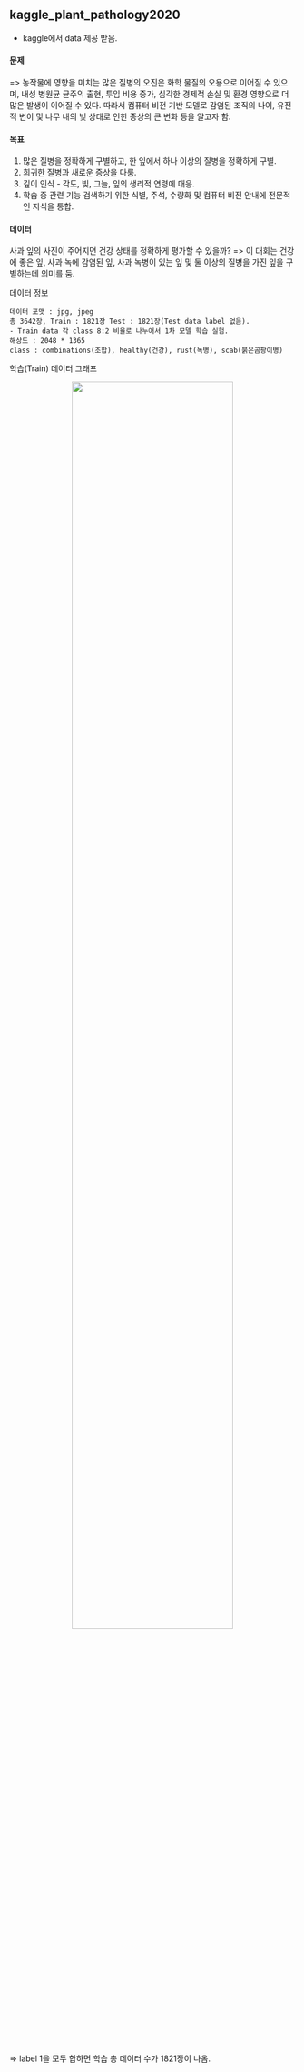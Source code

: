 ## kaggle_plant_pathology2020
- kaggle에서 data 제공 받음.

#### 문제
=> 농작물에 영향을 미치는 많은 질병의 오진은 화학 물질의 오용으로 이어질 수 있으며, 내성 병원균 균주의 출현, 투입 비용 증가, 심각한 경제적 손실 및 환경 영향으로 더 많은 발생이 이어질 수 있다. 따라서 컴퓨터 비전 기반 모델로 감염된 조직의 나이, 유전적 변이 및 나무 내의 빛 상태로 인한 증상의 큰 변화 등을 알고자 함.

#### 목표 
1. 많은 질병을 정확하게 구별하고, 한 잎에서 하나 이상의 질병을 정확하게 구별.
2. 희귀한 질병과 새로운 증상을 다룸.
3. 깊이 인식 - 각도, 빛, 그늘, 잎의 생리적 연령에 대응.
4. 학습 중 관련 기능 검색하기 위한 식별, 주석, 수량화 및 컴퓨터 비전 안내에 전문적인 지식을 통합.

#### 데이터
사과 잎의 사진이 주어지면 건강 상태를 정확하게 평가할 수 있을까?
=> 이 대회는 건강에 좋은 잎, 사과 녹에 감염된 잎, 사과 녹병이 있는 잎 및 둘 이상의 질병을 가진 잎을 구별하는데 의미를 둠.

데이터 정보

    데이터 포맷 : jpg, jpeg
    총 3642장, Train : 1821장 Test : 1821장(Test data label 없음).
    - Train data 각 class 8:2 비율로 나누어서 1차 모델 학습 실험.
    해상도 : 2048 * 1365
    class : combinations(조합), healthy(건강), rust(녹병), scab(붉은곰팡이병)
    
    
학습(Train) 데이터 그래프

<p align="center"><img src="https://user-images.githubusercontent.com/45933225/81252299-8fad9780-9060-11ea-8c17-99b1abd089ef.png" width="75%"></p>

=> label 1을 모두 합하면 학습 총 데이터 수가 1821장이 나옴.
